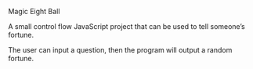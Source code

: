 Magic Eight Ball

A small control flow JavaScript project that can be used to tell someone’s fortune.

The user can input a question, then the program will output a random fortune.

